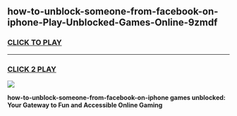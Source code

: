 
## how-to-unblock-someone-from-facebook-on-iphone-Play-Unblocked-Games-Online-9zmdf
<h3>
<a href="https://premium76.site?title=how-to-unblock-someone-from-facebook-on-iphone&ref=25A">CLICK TO PLAY</a></h3>
<hr>

<h3>
<a href="https://premium76.site?title=how-to-unblock-someone-from-facebook-on-iphone&ref=25A">CLICK 2 PLAY</a>
  
</h3>

<a href="https://premium76.site?title=how-to-unblock-someone-from-facebook-on-iphone&ref=25A"><img src="https://clearcache.store/games.png"></a>


**how-to-unblock-someone-from-facebook-on-iphone games unblocked: Your Gateway to Fun and Accessible Online Gaming**
